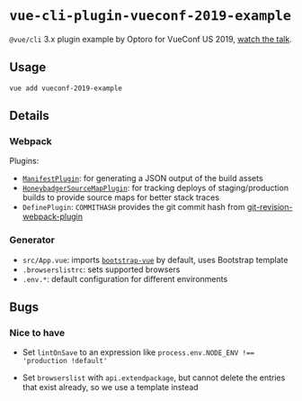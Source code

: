 # `vue-cli-plugin-vueconf-2019-example`

`@vue/cli` 3.x plugin example by Optoro for VueConf US 2019, [watch the talk](https://www.vuemastery.com/conferences/vueconf-us-2019/vuejs-in-practice-at-optoro).

## Usage

```shell
vue add vueconf-2019-example
```

## Details

### Webpack

Plugins:

* [`ManifestPlugin`](https://github.com/danethurber/webpack-manifest-plugin): for generating a JSON output of the build assets
* [`HoneybadgerSourceMapPlugin`](https://github.com/honeybadger-io/honeybadger-webpack): for tracking deploys of staging/production builds to provide source maps for better stack traces
* `DefinePlugin`: `COMMITHASH` provides the git commit hash from [git-revision-webpack-plugin](https://github.com/pirelenito/git-revision-webpack-plugin)

### Generator

* `src/App.vue`: imports [`bootstrap-vue`](https://bootstrap-vue.js.org/) by default, uses Bootstrap template
* `.browserslistrc`: sets supported browsers
* `.env.*`: default configuration for different environments

## Bugs

### Nice to have

* Set `lintOnSave` to an expression like `process.env.NODE_ENV !== 'production !default'`

* Set `browserslist` with `api.extendpackage`, but cannot delete the entries that exist already, so we use a template instead
